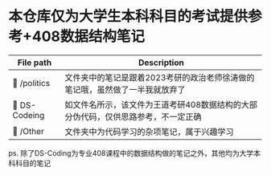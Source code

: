 # 本仓库仅为大学生本科科目的考试提供参考+408数据结构笔记




| File path    | Description                                                  |
| ------------ | ------------------------------------------------------------ |
| 🌟 /politics  | 文件夹中的笔记是跟着2023考研的政治老师徐涛做的笔记哦，虽然做了一半我就放弃了 |
| 🌟 DS-Codeing | 如文件名所示，该文件为王道考研408数据结构的大部分伪代码，仅供思路参考，不一定正确 |
| 🌟 /Other     | 文件夹中为代码学习的杂项笔记，属于兴趣学习                   |

ps. 除了DS-Coding为专业408课程中的数据结构做的笔记之外，其他均为大学本科科目的笔记